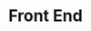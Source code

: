 ---
layout: posts_by_category
categories: front-end
title: Front End
permalink: /category/front-end
---